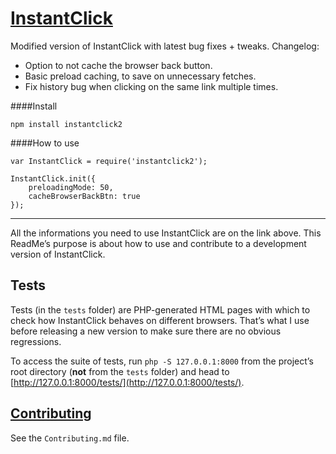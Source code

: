 # [InstantClick](http://instantclick.io/)

Modified version of InstantClick with latest bug fixes + tweaks. Changelog:
- Option to not cache the browser back button.
- Basic preload caching, to save on unnecessary fetches.
- Fix history bug when clicking on the same link multiple times.

####Install

```
npm install instantclick2
```

####How to use

```
var InstantClick = require('instantclick2');

InstantClick.init({
    preloadingMode: 50,
    cacheBrowserBackBtn: true
});
```

---
All the informations you need to use InstantClick are on the link above. This ReadMe’s purpose is about how to use and contribute to a development version of InstantClick.

## Tests

Tests (in the `tests` folder) are PHP-generated HTML pages with which to check how InstantClick behaves on different browsers. That’s what I use before releasing a new version to make sure there are no obvious regressions.

To access the suite of tests, run `php -S 127.0.0.1:8000` from the project’s root directory (**not** from the `tests` folder) and head to [http://127.0.0.1:8000/tests/](http://127.0.0.1:8000/tests/).

## [Contributing](Contributing.md)

See the `Contributing.md` file.
